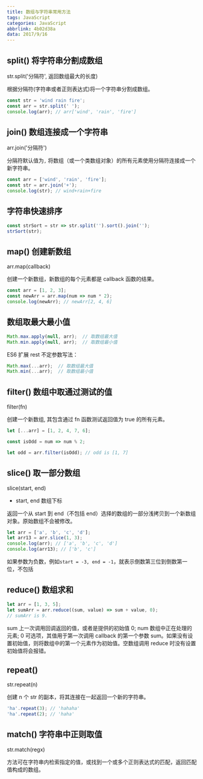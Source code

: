 ```yaml
---
title: 数组与字符串常用方法
tags: JavaScript
categories: JavaScript
abbrlink: 4b02d38a
data: 2017/9/16
---
```

## split() 将字符串分割成数组

str.split('分隔符', 返回数组最大的长度)

根据分隔符(字符串或者正则表达式)将一个字符串分割成数组。

```javascript
const str = 'wind rain fire';
const arr = str.split(' ');
console.log(arr); // arr['wind', 'rain', 'fire']
```

## join() 数组连接成一个字符串

arr.join('分隔符')

分隔符默认值为`,`
将数组（或一个类数组对象）的所有元素使用分隔符连接成一个新字符串。

```javascript
const arr = ['wind', 'rain', 'fire'];
const str = arr.join('+');
console.log(str); // wind+rain+fire
```

## 字符串快速排序

```javascript
const strSort = str => str.split('').sort().join('');
strSort(str);
```
## map() 创建新数组

arr.map(callback)

创建一个新数组，新数组的每个元素都是 callback 函数的结果。

```javascript
const arr = [1, 2, 3];
const newArr = arr.map(num => num * 2);
console.log(newArr); // newArr[2, 4, 6]
```

## 数组取最大最小值

```javascript
Math.max.apply(null, arr);  // 取数组最大值
Math.min.apply(null, arr);  // 取数组最小值
```
ES6 扩展 rest 不定参数写法：

```javascript
Math.max(...arr);  // 取数组最大值
Math.min(...arr);  // 取数组最小值
```

## filter() 数组中取通过测试的值

filter(fn)

创建一个新数组, 其包含通过 fn 函数测试返回值为 true 的所有元素。

```javascript
let [...arr] = [1, 2, 4, 7, 6];

const isOdd = num => num % 2;

let odd = arr.filter(isOdd); // odd is [1, 7]
```

## slice() 取一部分数组

slice(start, end)

* start, end 数组下标

返回一个从 start 到 end（不包括 end）选择的数组的一部分浅拷贝到一个新数组对象。原始数组不会被修改。

```javascript
let arr = ['a', 'b', 'c', 'd'];
let arr13 = arr.slice(1, 3);
console.log(arr); // ['a', 'b', 'c', 'd']
console.log(arr13); // ['b', 'c']
```
如果参数为负数，例如`start = -3, end = -1`，就表示倒数第三位到倒数第一位，不包括
## reduce() 数组求和

```javascript
let arr = [1, 3, 5];
let sumArr = arr.reduce((sum, value) => sum + value, 0);
// sumArr is 9.
```
sum 上一次调用回调返回的值，或者是提供的初始值 0;
num 数组中正在处理的元素;
0 可选项，其值用于第一次调用 callback 的第一个参数 sum。如果没有设置初始值，则将数组中的第一个元素作为初始值。空数组调用 reduce 时没有设置初始值将会报错。

## repeat()

str.repeat(n)

创建 n 个 str 的副本，将其连接在一起返回一个新的字符串。

```javascript
'ha'.repeat(3); // 'hahaha'
'ha'.repeat(2); // 'haha'
```
## match() 字符串中正则取值

str.match(regx)

方法可在字符串内检索指定的值，或找到一个或多个正则表达式的匹配，返回匹配值构成的数组。